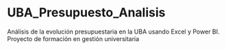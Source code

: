 # UBA_Presupuesto_Analisis
Análisis de la evolución presupuestaria en la UBA usando Excel y Power BI. Proyecto de formación en gestión universitaria
